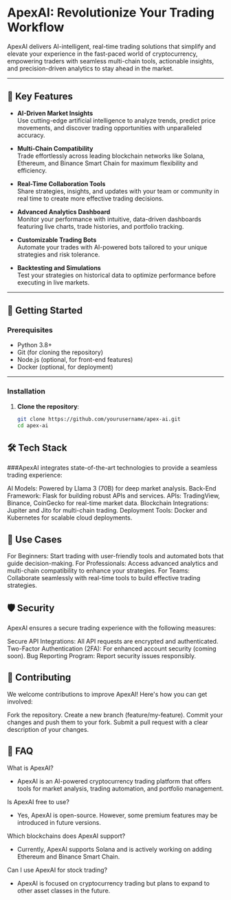 # ApexAI: Revolutionize Your Trading Workflow  

ApexAI delivers AI-intelligent, real-time trading solutions that simplify and elevate your experience in the fast-paced world of cryptocurrency, empowering traders with seamless multi-chain tools, actionable insights, and precision-driven analytics to stay ahead in the market.

---

## 🌟 Key Features  

- **AI-Driven Market Insights**  
  Use cutting-edge artificial intelligence to analyze trends, predict price movements, and discover trading opportunities with unparalleled accuracy.

- **Multi-Chain Compatibility**  
  Trade effortlessly across leading blockchain networks like Solana, Ethereum, and Binance Smart Chain for maximum flexibility and efficiency.

- **Real-Time Collaboration Tools**  
  Share strategies, insights, and updates with your team or community in real time to create more effective trading decisions.

- **Advanced Analytics Dashboard**  
  Monitor your performance with intuitive, data-driven dashboards featuring live charts, trade histories, and portfolio tracking.

- **Customizable Trading Bots**  
  Automate your trades with AI-powered bots tailored to your unique strategies and risk tolerance.

- **Backtesting and Simulations**  
  Test your strategies on historical data to optimize performance before executing in live markets.

---

## 🚀 Getting Started  

### Prerequisites  

- Python 3.8+
- Git (for cloning the repository)
- Node.js (optional, for front-end features)
- Docker (optional, for deployment)

---

### Installation  

1. **Clone the repository**:  
   ```bash
   git clone https://github.com/yourusername/apex-ai.git
   cd apex-ai
   
## 🛠️ Tech Stack
###ApexAI integrates state-of-the-art technologies to provide a seamless trading experience:

AI Models: Powered by Llama 3 (70B) for deep market analysis.
Back-End Framework: Flask for building robust APIs and services.
APIs: TradingView, Binance, CoinGecko for real-time market data.
Blockchain Integrations: Jupiter and Jito for multi-chain trading.
Deployment Tools: Docker and Kubernetes for scalable cloud deployments.

## 🎯 Use Cases
For Beginners: Start trading with user-friendly tools and automated bots that guide decision-making.
For Professionals: Access advanced analytics and multi-chain compatibility to enhance your strategies.
For Teams: Collaborate seamlessly with real-time tools to build effective trading strategies.

## 🛡️ Security
ApexAI ensures a secure trading experience with the following measures:

Secure API Integrations: All API requests are encrypted and authenticated.
Two-Factor Authentication (2FA): For enhanced account security (coming soon).
Bug Reporting Program: Report security issues responsibly.

## 🤝 Contributing
We welcome contributions to improve ApexAI! Here's how you can get involved:

Fork the repository.
Create a new branch (feature/my-feature).
Commit your changes and push them to your fork.
Submit a pull request with a clear description of your changes.

## 🧩 FAQ
What is ApexAI?

- ApexAI is an AI-powered cryptocurrency trading platform that offers tools for market analysis, trading automation, and portfolio management.

Is ApexAI free to use?

- Yes, ApexAI is open-source. However, some premium features may be introduced in future versions.

Which blockchains does ApexAI support?

- Currently, ApexAI supports Solana and is actively working on adding Ethereum and Binance Smart Chain.

Can I use ApexAI for stock trading?

- ApexAI is focused on cryptocurrency trading but plans to expand to other asset classes in the future.

